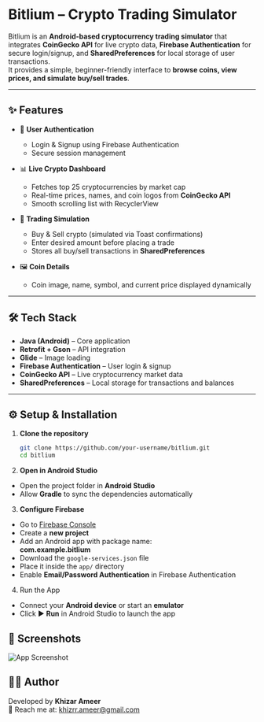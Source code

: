 #  Bitlium – Crypto Trading Simulator

Bitlium is an **Android-based cryptocurrency trading simulator** that integrates **CoinGecko API** for live crypto data, **Firebase Authentication** for secure login/signup, and **SharedPreferences** for local storage of user transactions.  
It provides a simple, beginner-friendly interface to **browse coins, view prices, and simulate buy/sell trades**.

---

## ✨ Features

- 🔑 **User Authentication**
    - Login & Signup using Firebase Authentication
    - Secure session management

- 📊 **Live Crypto Dashboard**
    - Fetches top 25 cryptocurrencies by market cap
    - Real-time prices, names, and coin logos from **CoinGecko API**
    - Smooth scrolling list with RecyclerView

- 💱 **Trading Simulation**
    - Buy & Sell crypto (simulated via Toast confirmations)
    - Enter desired amount before placing a trade
    - Stores all buy/sell transactions in **SharedPreferences**

- 🖼 **Coin Details**
    - Coin image, name, symbol, and current price displayed dynamically

---

## 🛠 Tech Stack

- **Java (Android)** – Core application
- **Retrofit + Gson** – API integration
- **Glide** – Image loading
- **Firebase Authentication** – User login & signup
- **CoinGecko API** – Live cryptocurrency market data
- **SharedPreferences** – Local storage for transactions and balances

---

## ⚙️ Setup & Installation

1. **Clone the repository**
   ```bash
   git clone https://github.com/your-username/bitlium.git
   cd bitlium

2. **Open in Android Studio**
- Open the project folder in **Android Studio**
- Allow **Gradle** to sync the dependencies automatically

3. **Configure Firebase**
- Go to [Firebase Console](https://console.firebase.google.com/)
- Create a **new project**
- Add an Android app with package name:  
  **com.example.bitlium**
- Download the `google-services.json` file
- Place it inside the `app/` directory
- Enable **Email/Password Authentication** in Firebase Authentication
 
4. Run the App
- Connect your **Android device** or start an **emulator**
- Click ▶️ **Run** in Android Studio to launch the app  


## 📸 Screenshots

![App Screenshot](BitliumScreenShots.jpg)


## 👨‍💻 Author
Developed by **Khizar Ameer**  
💌 Reach me at: [khizrr.ameer@gmail.com](mailto:khizrr.ameer@gmail.com)  
